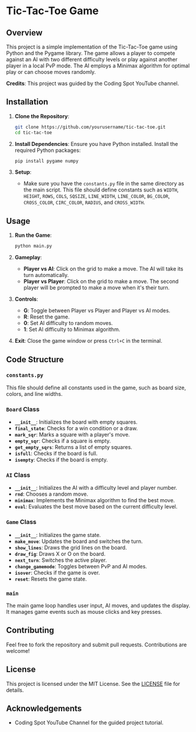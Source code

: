 # Tic-Tac-Toe Game

## Overview

This project is a simple implementation of the Tic-Tac-Toe game using Python and the Pygame library. The game allows a player to compete against an AI with two different difficulty levels or play against another player in a local PvP mode. The AI employs a Minimax algorithm for optimal play or can choose moves randomly.

**Credits**: This project was guided by the Coding Spot YouTube channel.

## Installation

1. **Clone the Repository**:
   ```bash
   git clone https://github.com/yourusername/tic-tac-toe.git
   cd tic-tac-toe
   ```

2. **Install Dependencies**:
   Ensure you have Python installed. Install the required Python packages:
   ```bash
   pip install pygame numpy
   ```

3. **Setup**:
   - Make sure you have the `constants.py` file in the same directory as the main script. This file should define constants such as `WIDTH`, `HEIGHT`, `ROWS`, `COLS`, `SQSIZE`, `LINE_WIDTH`, `LINE_COLOR`, `BG_COLOR`, `CROSS_COLOR`, `CIRC_COLOR`, `RADIUS`, and `CROSS_WIDTH`.

## Usage

1. **Run the Game**:
   ```bash
   python main.py
   ```

2. **Gameplay**:
   - **Player vs AI**: Click on the grid to make a move. The AI will take its turn automatically.
   - **Player vs Player**: Click on the grid to make a move. The second player will be prompted to make a move when it's their turn.

3. **Controls**:
   - **G**: Toggle between Player vs Player and Player vs AI modes.
   - **R**: Reset the game.
   - **0**: Set AI difficulty to random moves.
   - **1**: Set AI difficulty to Minimax algorithm.

4. **Exit**: Close the game window or press `Ctrl+C` in the terminal.

## Code Structure

### `constants.py`

This file should define all constants used in the game, such as board size, colors, and line widths.

### `Board` Class

- **`__init__`**: Initializes the board with empty squares.
- **`final_state`**: Checks for a win condition or a draw.
- **`mark_sqr`**: Marks a square with a player's move.
- **`empty_sqr`**: Checks if a square is empty.
- **`get_empty_sqrs`**: Returns a list of empty squares.
- **`isfull`**: Checks if the board is full.
- **`isempty`**: Checks if the board is empty.

### `AI` Class

- **`__init__`**: Initializes the AI with a difficulty level and player number.
- **`rnd`**: Chooses a random move.
- **`minimax`**: Implements the Minimax algorithm to find the best move.
- **`eval`**: Evaluates the best move based on the current difficulty level.

### `Game` Class

- **`__init__`**: Initializes the game state.
- **`make_move`**: Updates the board and switches the turn.
- **`show_lines`**: Draws the grid lines on the board.
- **`draw_fig`**: Draws X or O on the board.
- **`next_turn`**: Switches the active player.
- **`change_gamemode`**: Toggles between PvP and AI modes.
- **`isover`**: Checks if the game is over.
- **`reset`**: Resets the game state.

### `main`

The main game loop handles user input, AI moves, and updates the display. It manages game events such as mouse clicks and key presses.

## Contributing

Feel free to fork the repository and submit pull requests. Contributions are welcome!

## License

This project is licensed under the MIT License. See the [LICENSE](LICENSE) file for details.

## Acknowledgements

- Coding Spot YouTube Channel for the guided project tutorial.